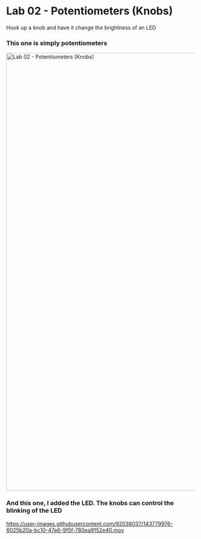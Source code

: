 # Lab 02 - Potentiometers (Knobs) 

Hook up a knob and have it change the brightness of an LED

### This one is simply potentiometers

<img width="1171" alt="Lab 02 - Potentiometers (Knobs) " src="https://user-images.githubusercontent.com/92038037/143779927-2c20cb0b-f9bc-46e0-9a7d-a0b2c49e1667.png">


### And this one, I added the LED. The knobs can control the blinking of the LED

https://user-images.githubusercontent.com/92038037/143779976-6025b20a-bc10-47e6-9f5f-780ea9152e40.mov

